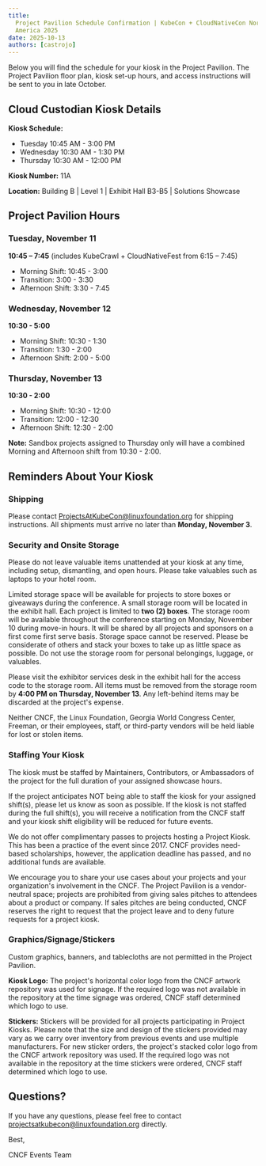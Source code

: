 ```yaml
---
title:
  Project Pavilion Schedule Confirmation | KubeCon + CloudNativeCon North
  America 2025
date: 2025-10-13
authors: [castrojo]
---
```


Below you will find the schedule for your kiosk in the Project Pavilion. The
Project Pavilion floor plan, kiosk set-up hours, and access instructions will be
sent to you in late October.

## Cloud Custodian Kiosk Details

**Kiosk Schedule:**

- Tuesday 10:45 AM - 3:00 PM
- Wednesday 10:30 AM - 1:30 PM
- Thursday 10:30 AM - 12:00 PM

**Kiosk Number:** 11A

**Location:** Building B | Level 1 | Exhibit Hall B3-B5 | Solutions Showcase

## Project Pavilion Hours

### Tuesday, November 11

**10:45 – 7:45** (includes KubeCrawl + CloudNativeFest from 6:15 – 7:45)

- Morning Shift: 10:45 - 3:00
- Transition: 3:00 - 3:30
- Afternoon Shift: 3:30 - 7:45

### Wednesday, November 12

**10:30 - 5:00**

- Morning Shift: 10:30 - 1:30
- Transition: 1:30 - 2:00
- Afternoon Shift: 2:00 - 5:00

### Thursday, November 13

**10:30 - 2:00**

- Morning Shift: 10:30 - 12:00
- Transition: 12:00 - 12:30
- Afternoon Shift: 12:30 - 2:00

**Note:** Sandbox projects assigned to Thursday only will have a combined
Morning and Afternoon shift from 10:30 - 2:00.

## Reminders About Your Kiosk

### Shipping

Please contact
[ProjectsAtKubeCon@linuxfoundation.org](mailto:ProjectsAtKubeCon@linuxfoundation.org)
for shipping instructions. All shipments must arrive no later than **Monday,
November 3**.

### Security and Onsite Storage

Please do not leave valuable items unattended at your kiosk at any time,
including setup, dismantling, and open hours. Please take valuables such as
laptops to your hotel room.

Limited storage space will be available for projects to store boxes or giveaways
during the conference. A small storage room will be located in the exhibit hall.
Each project is limited to **two (2) boxes**. The storage room will be available
throughout the conference starting on Monday, November 10 during move-in hours.
It will be shared by all projects and sponsors on a first come first serve
basis. Storage space cannot be reserved. Please be considerate of others and
stack your boxes to take up as little space as possible. Do not use the storage
room for personal belongings, luggage, or valuables.

Please visit the exhibitor services desk in the exhibit hall for the access code
to the storage room. All items must be removed from the storage room by **4:00
PM on Thursday, November 13**. Any left-behind items may be discarded at the
project's expense.

Neither CNCF, the Linux Foundation, Georgia World Congress Center, Freeman, or
their employees, staff, or third-party vendors will be held liable for lost or
stolen items.

### Staffing Your Kiosk

The kiosk must be staffed by Maintainers, Contributors, or Ambassadors of the
project for the full duration of your assigned showcase hours.

If the project anticipates NOT being able to staff the kiosk for your assigned
shift(s), please let us know as soon as possible. If the kiosk is not staffed
during the full shift(s), you will receive a notification from the CNCF staff
and your kiosk shift eligibility will be reduced for future events.

We do not offer complimentary passes to projects hosting a Project Kiosk. This
has been a practice of the event since 2017. CNCF provides need-based
scholarships, however, the application deadline has passed, and no additional
funds are available.

We encourage you to share your use cases about your projects and your
organization's involvement in the CNCF. The Project Pavilion is a vendor-neutral
space; projects are prohibited from giving sales pitches to attendees about a
product or company. If sales pitches are being conducted, CNCF reserves the
right to request that the project leave and to deny future requests for a
project kiosk.

### Graphics/Signage/Stickers

Custom graphics, banners, and tablecloths are not permitted in the Project
Pavilion.

**Kiosk Logo:** The project's horizontal color logo from the CNCF artwork
repository was used for signage. If the required logo was not available in the
repository at the time signage was ordered, CNCF staff determined which logo to
use.

**Stickers:** Stickers will be provided for all projects participating in
Project Kiosks. Please note that the size and design of the stickers provided
may vary as we carry over inventory from previous events and use multiple
manufacturers. For new sticker orders, the project's stacked color logo from the
CNCF artwork repository was used. If the required logo was not available in the
repository at the time stickers were ordered, CNCF staff determined which logo
to use.

## Questions?

If you have any questions, please feel free to contact
[projectsatkubecon@linuxfoundation.org](mailto:projectsatkubecon@linuxfoundation.org)
directly.

Best,

CNCF Events Team

